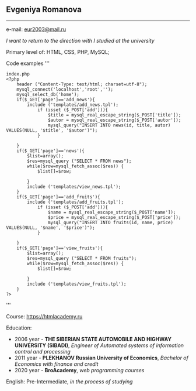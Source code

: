 ## Evgeniya Romanova
*****

 e-mail: eur2003@mail.ru

*I want to return to the direction with I studied at the university*


 Primary level of: HTML, CSS, PHP, MySQL;

Code examples
'''

    index.php
    <?php
    	header ("Content-Type: text/html; charset=utf-8");
    	mysql_connect('localhost','root','');
    	mysql_select_db('home');
    	if($_GET['page']=='add_news'){
    		include ('templates/add_news.tpl');
    			if (isset ($_POST['add'])){
    				$title = mysql_real_escape_string($_POST['title']);
    				$autor = mysql_real_escape_string($_POST['autor']);
    				mysql_query("INSERT INTO news(id, title, autor) VALUES(NULL, '$title', '$autor')");
    			}
    		
    	}
    	if($_GET['page']=='news'){
    		$list=array();
    		$res=mysql_query ("SELECT * FROM news");
    		while($row=mysql_fetch_assoc($res)) {
    			$list[]=$row;
    			
    		}
    		include ('templates/view_news.tpl');
    	}	
    	if($_GET['page']=='add_fruits'){
    		include ('templates/add_fruits.tpl');
    			if (isset ($_POST['add'])){
    				$name = mysql_real_escape_string($_POST['name']);
    				$price = mysql_real_escape_string($_POST['price']);
    				mysql_query("INSERT INTO fruits(id, name, price) VALUES(NULL, '$name', '$price')");
    			}
    		
    	}
    	if($_GET['page']=='view_fruits'){
    		$list=array();
    		$res=mysql_query ("SELECT * FROM fruits");
    		while($row=mysql_fetch_assoc($res)) {
    			$list[]=$row;
    			
    		}
    		include ('templates/view_fruits.tpl');
    	}	
    ?>
'''

 Course: https://htmlacademy.ru

 Education:

 -  2006 year - **THE SIBERIAN STATE AUTOMOBILE AND HIGHWAY UNIVERSITY (SIBADI)**, *Engineer of Automated systems of information control and processing*
 -  2011 year - **PLEKHANOV Russian University of Economics**, *Bachelor of Economics  with finance and credit​*
 -  2020 year - **BroAcademy**, *web programming courses*

 English:
Pre-Intermediate, *in the process of studying*
